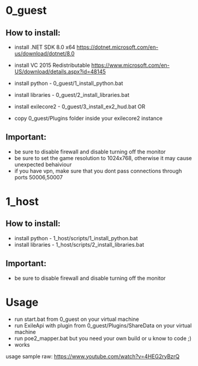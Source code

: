 # 0_guest
## How to install:
- install .NET SDK 8.0 x64 https://dotnet.microsoft.com/en-us/download/dotnet/8.0
- install VC 2015 Redistributable https://www.microsoft.com/en-US/download/details.aspx?id=48145
- install python - 0_guest/1_install_python.bat
- install libraries - 0_guest/2_install_libraries.bat

- install exilecore2 - 0_guest/3_install_ex2_hud.bat 
OR
- copy 0_guest/Plugins folder inside your exilecore2 instance

## Important:
- be sure to disable firewall and disable turning off the monitor
- be sure to set the game resolution to 1024x768, otherwise it may cause unexpected behaiviour
- if you have vpn, make sure that you dont pass connections through ports 50006,50007


# 1_host
## How to install:
- install python - 1_host/scripts/1_install_python.bat
- install libraries - 1_host/scripts/2_install_libraries.bat
<!-- install VC 2015 Redistributable https://www.microsoft.com/en-US/download/details.aspx?id=48145 -->

## Important:
- be sure to disable firewall and disable turning off the monitor


# Usage
- run start.bat from 0_guest on your virtual machine
- run ExileApi with plugin from 0_guest/Plugins/ShareData on your virtual machine
- run poe2_mapper.bat but you need your own build or u know to code ;)
- works

usage sample raw: https://www.youtube.com/watch?v=4HEG2ryBzrQ

